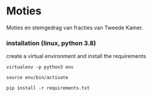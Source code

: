 # Moties

Moties en stemgedrag van fracties van Tweede Kamer.

### installation (linux, python 3.8)

create a virtual environment and install the requirements

    virtualenv -p python3 env
    
    source env/bin/activate

    pip install -r requirements.txt

